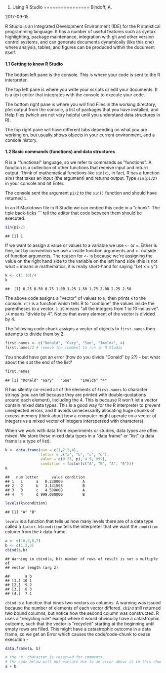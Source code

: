 1.  Using R Studio
================
Bindoff, A.

2017-09-15

R Studio is an Integrated Development Environment (IDE) for the R statistical programming language. It has a number of useful features such as syntax highlighting, package maintenance, integration with git and other version control systems, and can generate documents dynamically (like this one) where analysis, tables, and figures can be produced within the document itself.

#### 1.1 Getting to know R Studio

The bottom left pane is the console. This is where your code is sent to the R interpreter.

The top left pane is where you write your scripts or edit your documents. It is a text editor that integrates with the console to execute your code.

The bottom right pane is where you will find Files in the working directory, plot output from the console, a list of packages that you have installed, and Help files (which are not very helpful until you understand data structures in R).

The top right pane will have different tabs depending on what you are working on, but usually shows objects in your current environment, and a console history.

#### 1.2 Basic commands (functions) and data structures

R is a "functional" language, so we refer to commands as "functions". A function is a collection of other functions that receive input and return output. Think of mathematical functions like `sin(x)`, in fact, R has a function sin() that takes an input (the argument) and returns output. Type `sin(pi/2)` in your console and hit Enter.

The console sent the argument `pi/2` to the `sin()` function and should have returned `1`.

In an R Markdown file in R Studio we can embed this code in a "chunk". The tiple back-ticks \`\`\` tell the editor that code between them should be executed.

``` r
sin(pi/2)
```

    ## [1] 1

If we want to assign a value or values to a variable we use `<-` or `=`. Either is fine, but by convention we use `=` inside function arguments and `<-` outside of function arguments. The reason for `<-` is because we're assigning the value on the right hand side to the variable on the left hand side (this is not what `=` means in mathematics, it is really short-hand for saying "Let x = y").

``` r
k <- c(1:10)/4
k
```

    ##  [1] 0.25 0.50 0.75 1.00 1.25 1.50 1.75 2.00 2.25 2.50

The above code assigns a "vector" of values to `k`, then prints `k` to the console. `c()` is a function which tells R to "combine" the values inside the parentheses to a vector. `1:10` means "all the integers from 1 to 10 inclusive". `/4` means "divide by 4". Notice that every element of the vector is divided by 4.

The following code chunk assigns a vector of objects to `first.names` then attempts to divide them by 2.

``` r
first.names <- c("Donald", "Gary", "Sue", "Imelda", 4)
first.names/2 # remove the comment to run in R Studio
```

You should have got an error (how do you divide "Donald" by 2?) - but what about the `4` at the end of the list?

``` r
first.names
```

    ## [1] "Donald" "Gary"   "Sue"    "Imelda" "4"

R has silently co-erced all of the elements of `first.names` to character strings (you can tell because they are printed with double-quotations around each element), including the 4. This is because R won't let a vector contain mixed data types. This is a good way for the R interpreter to prevent unexpected errors, and it avoids unnecessarily allocating huge chunks of excess memory (think about how a computer might operate on a vector of integers vs a mixed vector of integers interspersed with characters).

When we work with data from experiments or studies, data types are often mixed. We store these mixed data types in a "data frame" or "list" (a data frame is a type of list).

``` r
k <- data.frame(num = c(1,2,3,4),
                letter = c("a", "b", "c", "d"),
                value = c(0.23, pi, 4.5, 999),
                condition = factor(c("A", "B", "A", "B")))
k
```

    ##   num letter      value condition
    ## 1   1      a   0.230000         A
    ## 2   2      b   3.141593         B
    ## 3   3      c   4.500000         A
    ## 4   4      d 999.000000         B

``` r
levels(k$condition)
```

    ## [1] "A" "B"

`levels` is a function that tells us how many levels there are of a data type called a `factor`.
`k$condition` tells the interpreter that we want the `condition` column from the `k` data frame.

``` r
a <- c(10,9,8,7)
b <- c(1,2,3)
cbind(a,b)
```

    ## Warning in cbind(a, b): number of rows of result is not a multiple of
    ## vector length (arg 2)

    ##       a b
    ## [1,] 10 1
    ## [2,]  9 2
    ## [3,]  8 3
    ## [4,]  7 1

`cbind` is a function that binds two vectors as columns. A warning was issued because the number of elements of each vector differed. `cbind` still returned two bound columns, but notice how the second column was constructed. R uses a "recycling rule" except where it would obviously have a catastrophic outcome, such that the vector is "recycled" starting at the beginning until empty rows are filled. This might have a catastrophic outcome in a data frame, so we get an Error which causes the code/code-chunk to cease execution -

``` r
data.frame(a, b)

# the '#' character is reserved for comments,
# the code below will not execute due to an error above it in this chunk
a + b
```
